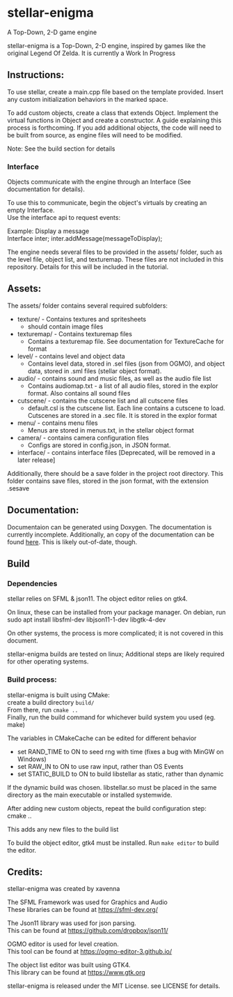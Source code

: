 # stellar-enigma
A Top-Down, 2-D game engine

stellar-enigma is a Top-Down, 2-D engine, inspired by games like the original Legend Of
Zelda. It is currently a Work In Progress


## Instructions:
To use stellar, create a main.cpp file based on the template provided. Insert any
custom initialization behaviors in the marked space.

To add custom objects, create a class that extends Object. Implement the virtual
functions in Object and create a constructor.
A guide explaining this process is forthcoming. If you add additional objects, the code
will need to be built from source, as engine files will need to be modified.

Note: See the build section for details

### Interface

Objects communicate with the engine through an Interface (See documentation for details).

To use this to communicate, begin the object's virtuals by creating an empty Interface.\
Use the interface api to request events:

Example: Display a message\
    Interface inter;
    inter.addMessage(messageToDisplay);

The engine needs several files to be provided in the assets/ folder, such as the level
file, object list, and texturemap. These files are not included in this repository.
Details for this will be included in the tutorial.


## Assets:
The assets/ folder contains several required subfolders:

* texture/ - Contains textures and spritesheets
    * should contain image files
* texturemap/ - Contains texturemap files
    * Contains a texturemap file. See documentation for TextureCache for format
* level/ - contains level and object data
    * Contains level data, stored in .sel files (json from OGMO), and object data, 
    stored in .sml files (stellar object format).
* audio/ - contains sound and music files, as well as the audio file list
    * Contains audiomap.txt - a list of all audio files, stored in the explor format.
    Also contains all sound files
* cutscene/ - contains the cutscene list and all cutscene files
    * default.csl is the cutscene list. Each line contains a cutscene to load. Cutscenes
    are stored in a .sec file. It is stored in the explor format
* menu/ - contains menu files
    * Menus are stored in menus.txt, in the stellar object format
* camera/ - contains camera configuration files
    * Configs are stored in config.json, in JSON format.
* interface/ - contains interface files [Deprecated, will be removed in a later release]


Additionally, there should be a save folder in the project root directory.
This folder contains save files, stored in the json format, with the extension .sesave

## Documentation:
Documentaion can be generated using Doxygen. The documentation is currently incomplete.
Additionally, an copy of the documentation can be found [here](http://xavenna.net/projects/stellar-docs). This is likely out-of-date, though.


## Build
### Dependencies

stellar relies on SFML & json11. 
The object editor relies on gtk4.

On linux, these can be installed from your package manager. On debian, run
    sudo apt install libsfml-dev libjson11-1-dev libgtk-4-dev

On other systems, the process is more complicated; it is not covered in this document. 

stellar-enigma builds are tested on linux; Additional steps are likely required for
other operating systems.

### Build process:

stellar-enigma is built using CMake:\
create a build directory `build/`\
From there, run `cmake ..`\
Finally, run the build command for whichever build system you used (eg. make)

The variables in CMakeCache can be edited for different behavior

* set RAND\_TIME to ON to seed rng with time (fixes a bug with MinGW on Windows)
* set RAW\_IN to ON to use raw input, rather than OS Events
* set STATIC\_BUILD to ON to build libstellar as static, rather than dynamic

If the dynamic build was chosen. libstellar.so must be placed in the same directory as
the main executable or installed systemwide.

After adding new custom objects, repeat the build configuration step:\
    cmake ..

This adds any new files to the build list


To build the object editor, gtk4 must be installed.
Run `make editor` to build the editor.


## Credits:
stellar-enigma was created by xavenna

The SFML Framework was used for Graphics and Audio\
These libraries can be found at https://sfml-dev.org/

The Json11 library was used for json parsing.\
This can be found at https://github.com/dropbox/json11/

OGMO editor is used for level creation.\
This tool can be found at https://ogmo-editor-3.github.io/

The object list editor was built using GTK4.\
This library can be found at https://www.gtk.org

stellar-enigma is released under the MIT License. see LICENSE for details.
